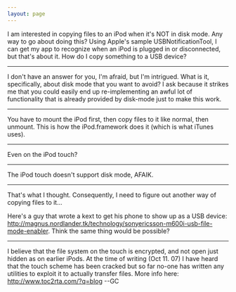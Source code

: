 ```yaml
---
layout: page
---
```




I am interested in copying files to an iPod when it's NOT in disk mode. Any way to go about doing this? Using Apple's sample USBNotificationTool, I can get my app to recognize when an iPod is plugged in or disconnected, but that's about it. How do I copy something to a USB device?

----
I don't have an answer for you, I'm afraid, but I'm intrigued. What is it, specifically, about disk mode that you want to avoid? I ask because it strikes me that you could easily end up re-implementing an awful lot of functionality that is already provided by disk-mode just to make this work.

----
You have to mount the iPod first, then copy files to it like normal, then unmount. This is how the iPod.framework does it (which is what iTunes uses).

----
Even on the iPod touch?

----
The iPod touch doesn't support disk mode, AFAIK.

----
That's what I thought. Consequently, I need to figure out another way of copying files to it...

Here's a guy that wrote a kext to get his phone to show up as a USB device: http://magnus.nordlander.tk/technology/sonyericsson-m600i-usb-file-mode-enabler. Think the same thing would be possible?

----
I believe that the file system on the touch is encrypted, and not open just hidden as on earlier iPods. At the time of writing (Oct 11. 07) I have heard that the touch scheme has been cracked but so far no-one has written any utilities to exploit it to actually transfer files. More info here: http://www.toc2rta.com/?q=blog --GC
